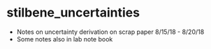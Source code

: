 # stilbene_uncertainties  

- Notes on uncertainty derivation on scrap paper 8/15/18 - 8/20/18  
- Some notes also in lab note book